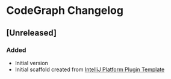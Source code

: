 <!-- Keep a Changelog guide -> https://keepachangelog.com -->

# CodeGraph Changelog

## [Unreleased]

### Added

- Initial version
- Initial scaffold created
  from [IntelliJ Platform Plugin Template](https://github.com/JetBrains/intellij-platform-plugin-template)
